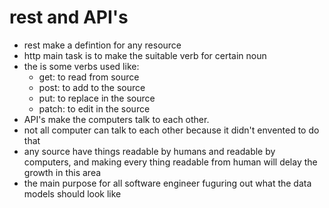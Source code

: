 # rest and API's
- rest make a defintion for any resource
- http main task is to make the suitable verb for certain noun
- the is some verbs used like:
  - get: to read from source
  - post: to add to the source
  - put: to replace in the source
  - patch: to edit in the source
- API's make the computers talk to each other.
- not all computer can talk to each other because it didn't envented to do that
- any source have things readable by humans and readable by computers, and making every thing readable from human will delay the growth in this area
- the main purpose for all software engineer fuguring out what the data models should look like 